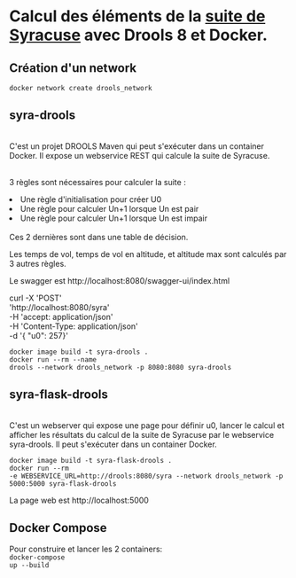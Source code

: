 # Calcul des éléments de la [suite de Syracuse](https://fr.wikipedia.org/wiki/Conjecture_de_Syracuse) avec Drools 8 et Docker.

## Création d'un network
<code>docker network create drools_network</code>

## syra-drools
<br>C'est un projet DROOLS Maven qui peut s'exécuter dans un container Docker. Il expose un webservice REST qui calcule la suite de Syracuse.

<br>3 règles sont nécessaires pour calculer la suite : 
<li>Une règle d'initialisation pour créer U0</li>
<li>Une règle pour calculer Un+1 lorsque Un est pair</li>
<li>Une règle pour calculer Un+1 lorsque Un est impair</li>
<br>Ces 2 dernières sont dans une table de décision.

Les temps de vol, temps de vol en altitude, et altitude max sont calculés par 3 autres règles.

Le swagger est http://localhost:8080/swagger-ui/index.html

curl -X 'POST' \
  'http://localhost:8080/syra' \
  -H 'accept: application/json' \
  -H 'Content-Type: application/json' \
  -d '{
  "u0": 257}'


<code>docker image build -t syra-drools .
<br>docker run --rm --name drools --network drools_network -p 8080:8080 syra-drools</code>

## syra-flask-drools
<br>C'est un webserver qui expose une page pour définir u0, lancer le calcul et afficher les résultats du calcul de la suite de Syracuse par le webservice syra-drools. Il peut s'exécuter dans un container Docker.

<code>docker image build -t syra-flask-drools .
<br>docker run --rm -e WEBSERVICE_URL=http://drools:8080/syra  --network drools_network -p 5000:5000 syra-flask-drools</code>

La page web est http://localhost:5000

## Docker Compose
Pour construire et lancer les 2 containers:
<br><code>docker-compose up --build</code>
